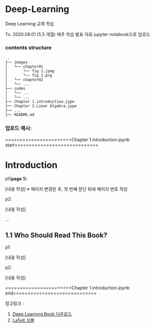 # Deep-Learning
Deep Learning 교재 학습

To. 2020.09.01 (5.5 개월)
매주 학습 발표 자료 jupyter notebook으로 업로드


### contents structure

```
 .
├── images
│   └── chapter01
│       └── fig 1.jpeg
│       └── fig 2.png
│   └── chapter02
│   └── ...
├── codes
│   └── ...
│   └── ...
├── Chapter 1.introduction.jype
├── Chapter 2.Liear Algebra.jype
├── ...
├── README.md
```

### 업로드 예시:


=======================Chapter 1.introduction.ipynb start=============================

# Introduction

p1(**page 1**): 

[내용 작성]
※ 페이지 변경된 후, 첫 번째 문단 뒤에 페이지 번호 작성

p2:

[내용 작성]


...


## 1.1 Who Should Read This Book?

p1:

[내용 작성]

p2:

[내용 작성]


=======================Chapter 1.introduction.ipynb end=============================



참고링크 : 
1. [Deep Learning Book 다운로드](https://github.com/janishar/mit-deep-learning-book-pdf/tree/master/chapter-wise-pdf)
2. [LaTeX 심볼](https://oeis.org/wiki/List_of_LaTeX_mathematical_symbols)
